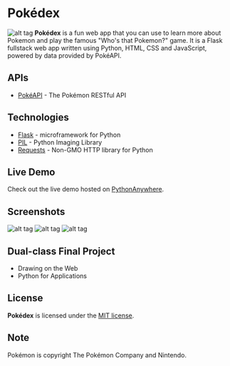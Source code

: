 # Pokédex
![alt tag](https://i.imgur.com/AYutZOF.png)
**Pokédex** is a fun web app that you can use to learn more about Pokemon and play the famous "Who's that Pokemon?" game. It is a Flask fullstack web app written using Python, HTML, CSS and JavaScript, powered by data provided by PokéAPI. 

## APIs
* [PokéAPI](https://pokeapi.co/) - The Pokémon RESTful API

## Technologies
* [Flask](http://flask.pocoo.org/) -  microframework for Python
* [PIL](http://www.pythonware.com/products/pil/) - Python Imaging Library
* [Requests](http://docs.python-requests.org/en/master/) - Non-GMO HTTP library for Python

## Live Demo
Check out the live demo hosted on [PythonAnywhere](https://alanmorel.pythonanywhere.com).

## Screenshots
![alt tag](https://i.imgur.com/qe23FUy.png)
![alt tag](https://i.imgur.com/o8QkLgg.png)
![alt tag](https://i.imgur.com/dBqJ5r2.png)

## Dual-class Final Project
  * Drawing on the Web
  * Python for Applications

## License
**Pokédex** is licensed under the [MIT license](LICENSE).

## Note
Pokémon is copyright The Pokémon Company and Nintendo.
